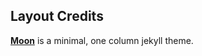 
## Layout Credits
**[Moon](https://taylantatli.github.io/Moon)** is a minimal, one column jekyll theme.
